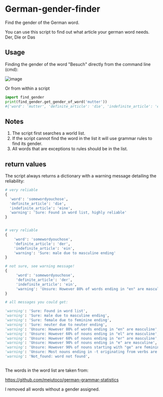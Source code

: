 # German-gender-finder
Find the gender of the German word.

You can use this script to find out what article your german word needs. Der, Die or Das

## Usage 

Finding the gender of the word "Besuch" directly from the command line (cmd):

![image](https://user-images.githubusercontent.com/13415440/170574091-b78b883f-a863-4d6a-b33b-903f61ca290a.png)


Or from within a script

```python
import find_gender
print(find_gender.get_gender_of_word('mutter'))
#{'word': 'mutter', 'definite_article': 'die', 'indefinite_article': 'eine', 'warning': 'Sure: Found in word list, highly reliable'}
```


## Notes

1. The script first searches a world list.
2. If the script cannot find the word in the list it will use grammar rules to find its gender.
3. All words that are exceptions to rules should be in the list.

## return values

The script always returns a dictionary with a warning message detailing the reliability:

```python
# very reliable
{
  'word': 'somewordyouchose', 
  'definite_article': 'die',
  'indefinite_article': 'eine',
  'warning': 'Sure: Found in word list, highly reliable'
}


# very reliable
{
    'word': 'somewordyouchose',
    'definite_article': 'der',
    'indefinite_article': 'ein',
    'warning': 'Sure: male due to masculine ending'
}

# not sure, see warning message!
{
     'word': 'somewordyouchose',
     'definite_article': 'der',
     'indefinite_article': 'ein',
     'warning': 'Unsure: However 80% of words ending in "en" are masculine'
}

# all messages you could get:

'warning': 'Sure: Found in word list',
'warning': 'Sure: male due to masculine ending',
'warning': 'Sure: female due to feminine ending',
'warning': 'Sure: neuter due to neuter ending',
'warning': 'Unsure: However 80% of words ending in "en" are masculine',
'warning': 'Unsure: However 60% of nouns ending in "el" are masculine',
'warning': 'Unsure: However 60% of nouns ending in "er" are masculine',
'warning': 'Unsure: However 90% of nouns ending in "e" are masculine',
'warning': 'Unsure: However 90% of nouns starting with "ge" are feminine',
'warning': 'Unsure: Most nouns ending in -t originating from verbs are feminine.',
'warning': 'Not_found: word not found',
 


```

The words in the word list are taken from:

https://github.com/mejutoco/german-grammar-statistics

I removed all words without a gender assigned.

    

